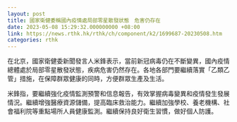 ```yaml
---
layout: post
title: 國家衛健委稱國內疫情處局部零星散發狀態　危害仍存在
date: 2023-05-08 15:29:32.000000000 +08:00
link: https://news.rthk.hk/rthk/ch/component/k2/1699687-20230508.htm
categories: rthk
---
```


在北京，國家衛健委新聞發言人米鋒表示，當前新冠病毒仍在不斷變異，國內疫情總體處於局部零星散發狀態，疾病危害仍然存在。各地各部門要繼續落實「乙類乙管」措施，在保障群眾健康的同時，方便群眾生產及生活。

米鋒指，要繼續強化疫情監測預警和信息報告，有效掌握病毒變異和疫情發生發展情況。繼續增強醫療資源儲備，提高臨床救治能力。繼續加強學校、養老機構、社會福利院等重點場所人員健康監測。繼續保持良好衛生習慣，做好個人防護。
